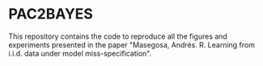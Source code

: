 # PAC2BAYES
This repository contains the code to reproduce all the figures and experiments presented in the paper "Masegosa, Andrés. R. Learning from i.i.d. data under model miss-specification". 
